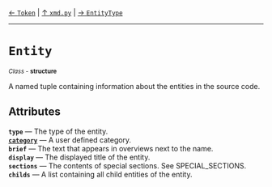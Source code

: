 [&#8592; `Token`](xmd.py--token.md) | [&#8593; `xmd.py`](xmd.py.md) | [&#8594; `EntityType`](xmd.py--entitytype.md)
***

# `Entity`
<small>*Class* - **structure**</small>  

A named tuple containing information about the entities in the source code.


## Attributes
**`type`** &#8213; The type of the entity.  
**[`category`](xmd.py--entity--category.md)** &#8213; A user defined category.  
**`brief`** &#8213; The text that appears in overviews next to the name.  
**`display`** &#8213; The displayed title of the entity.  
**`sections`** &#8213; The contents of special sections. See SPECIAL_SECTIONS.  
**`childs`** &#8213; A list containing all child entities of the entity.  
